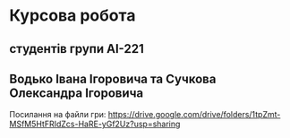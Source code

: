 # Курсова робота
## студентів групи АІ-221
## Водько Івана Ігоровича та Сучкова Олександра Ігоровича
Посилання на файли гри: https://drive.google.com/drive/folders/1tpZmt-MSfM5HtFRIdZcs-HaRE-yGf2Uz?usp=sharing
